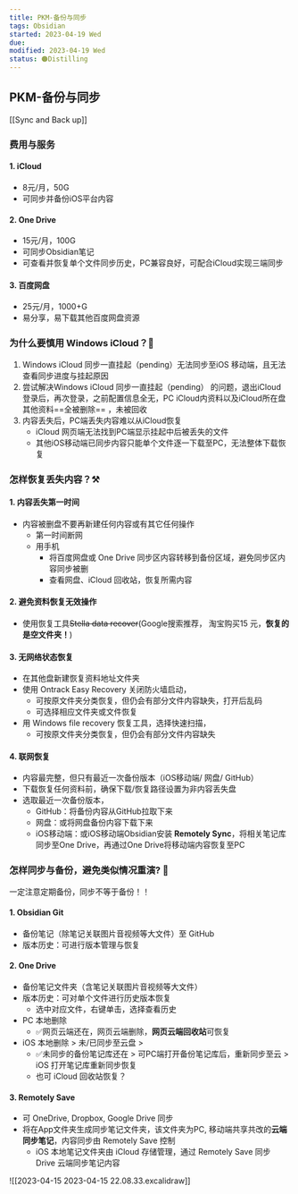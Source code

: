 ```yaml
---
title: PKM-备份与同步
tags: Obsidian
started: 2023-04-19 Wed
due:
modified: 2023-04-19 Wed
status: 🟠Distilling
---
```

## PKM-备份与同步
[[Sync and Back up]]
### 费用与服务
#### 1. iCloud
- 8元/月，50G
- 可同步并备份iOS平台内容
#### 2. One Drive
- 15元/月，100G
- 可同步Obsidian笔记
- 可查看并恢复单个文件同步历史，PC兼容良好，可配合iCloud实现三端同步
#### 3. 百度网盘
- 25元/月，1000+G
- 易分享，易下载其他百度网盘资源
### 为什么要慎用 Windows iCloud？🚫
1. Windows iCloud 同步一直挂起（pending）无法同步至iOS 移动端，且无法查看同步进度与挂起原因
2. 尝试解决Windows iCloud 同步一直挂起（pending） 的问题，退出iCloud 登录后，再次登录，之前配置信息全无，PC iCloud内资料以及iCloud所在盘其他资料==全被删除== ，未被回收
3. 内容丢失后，PC端丢失内容难以从iCloud恢复
	- iCloud 网页端无法找到PC端显示挂起中后被丢失的文件
	- 其他iOS移动端已同步内容只能单个文件逐一下载至PC，无法整体下载恢复
### 怎样恢复丢失内容？⚒️
#### 1. 内容丢失第一时间
- 内容被删盘不要再新建任何内容或有其它任何操作
	- 第一时间断网
	- 用手机
		- 将百度网盘或 One Drive 同步区内容转移到备份区域，避免同步区内容同步被删
		- 查看网盘、iCloud 回收站，恢复所需内容 
#### 2. 避免资料恢复无效操作
- 使用恢复工具~~Stella data recover~~(Google搜索推荐， 淘宝购买15 元，**恢复的是空文件夹！**)
#### 3. 无网络状态恢复
- 在其他盘新建恢复资料地址文件夹
- 使用 Ontrack Easy Recovery 关闭防火墙启动，
	- 可按原文件夹分类恢复，但仍会有部分文件内容缺失，打开后乱码
	- 可选择相应文件夹或文件恢复
- 用 Windows file recovery 恢复工具，选择快速扫描，
	- 可按原文件夹分类恢复，但仍会有部分文件内容缺失
#### 4. 联网恢复
- 内容最完整，但只有最近一次备份版本（iOS移动端/ 网盘/ GitHub）
- 下载恢复任何资料前，确保下载/恢复路径设置为非内容丢失盘
- 选取最近一次备份版本，
	- GitHub：将备份内容从GitHub拉取下来
	- 网盘：或将网盘备份内容下载下来
	- iOS移动端：或iOS移动端Obsidian安装 **Remotely Sync**，将相关笔记库同步至One Drive，再通过One Drive将移动端内容恢复至PC
### 怎样同步与备份，避免类似情况重演? 🚀
一定注意定期备份，同步不等于备份！！
#### 1. Obsidian Git
- 备份笔记（除笔记关联图片音视频等大文件）至 GitHub
- 版本历史：可进行版本管理与恢复
#### 2. One Drive 
- 备份笔记文件夹（含笔记关联图片音视频等大文件）
- 版本历史：可对单个文件进行历史版本恢复
	- 选中对应文件，右键单击，选择查看历史
- PC 本地删除
	- ✅网页云端还在，网页云端删除，**网页云端回收站**可恢复
- iOS 本地删除 > 未/已同步至云盘 > 
	- ✅未同步的备份笔记库还在 > 可PC端打开备份笔记库后，重新同步至云 > iOS 打开笔记库重新同步恢复  
	- 也可 iCloud 回收站恢复？ 
#### 3. Remotely Save
- 可 OneDrive, Dropbox, Google Drive 同步
- 将在App文件夹生成同步笔记文件夹，该文件夹为PC, 移动端共享共改的**云端同步笔记**，内容同步由 Remotely Save 控制
	- iOS 本地笔记文件夹由 iCloud 存储管理，通过 Remotely Save 同步 Drive 云端同步笔记内容

![[2023-04-15 2023-04-15 22.08.33.excalidraw]]